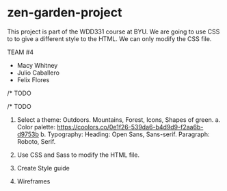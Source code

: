 # zen-garden-project
This project is part of the WDD331 course at BYU. We are going to use CSS to to give a different style to the HTML.
We can only modify the CSS file.

TEAM #4

* Macy Whitney
* Julio Caballero
* Felix Flores

/* TODO

/* TODO

1. Select a theme: Outdoors. Mountains, Forest, Icons, Shapes of green.
  a. Color palette: https://coolors.co/0e1f26-539da6-b4d9d9-f2aa6b-d9753b
  b. Typography:
      Heading: Open Sans, Sans-serif.
      Paragraph: Roboto, Serif.

2. Use CSS and Sass to modify the HTML file.
3. Create Style guide
4. Wireframes




